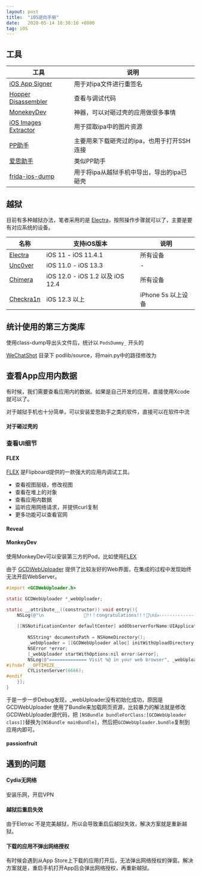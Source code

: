 ```yaml
---
layout: post
title:  "iOS逆向手册"
date:   2020-05-14 10:30:10 +0800
tag: iOS
---
```


## 工具

| 工具 | 说明 |
| -- | -- |
| [iOS App Signer](https://dantheman827.github.io/ios-app-signer/) | 用于对ipa文件进行重签名 |
| [Hopper Disassembler](https://www.hopperapp.com/) | 查看与调试代码 |
| [MonekeyDev](https://github.com/AloneMonkey/MonkeyDev) | 神器，可以对砸过壳的应用做很多事情 |
| [iOS Images Extractor](https://github.com/devcxm/iOS-Images-Extractor) | 用于提取ipa中的图片资源 |
| [PP助手]() | 主要用来下载砸壳过的ipa，也用于打开SSH连接 |
| [爱思助手](https://www.i4.cn/) | 类似PP助手 |
| [frida-ios-dump](https://github.com/AloneMonkey/frida-ios-dump) | 用于将ipa从越狱手机中导出，导出的ipa已砸壳 |

## 越狱

目前有多种越狱办法，笔者采用的是 [Electra](https://coolstar.org/electra/)，按照操作步骤就可以了，主要是要有对应系统的设备。

| 名称 | 支持iOS版本 | 说明 |
| -- | -- | -- |
| [Electra](https://coolstar.org/electra/) | iOS 11 - iOS 11.4.1 | 所有设备 |
| [Unc0ver](https://unc0ver.dev/) | iOS 11.0 - iOS 13.3 | - |
| [Chimera](https://chimera.sh/) | iOS 12.0 - iOS 1.2 以及 iOS 12.4 | 所有设备 |
| [Checkra1n](https://checkra.in/) | iOS 12.3 以上 | iPhone 5s 以上设备 |

## 统计使用的第三方类库

使用class-dump导出头文件后，统计以 `PodsDummy_` 开头的

[WeChatShot](https://github.com/lefex/WeChatShot) 目录下 podlib/source，将main.py中的路径修改为


## 查看App应用内数据

有时候，我们需要查看应用内的数据。如果是自己开发的应用，直接使用Xcode就可以了。

对于越狱手机也十分简单，可以安装爱思助手之类的软件，直接可以在软件中流

#### 对于砸过壳的

### 查看UI细节

#### FLEX

[FLEX](https://github.com/Flipboard/FLEX) 是Flipboard提供的一款强大的应用内调试工具。

* 查看视图层级，修改视图
* 查看在堆上的对象
* 查看应用内数据
* 监听应用网络请求，并提供curl复制
* 更多功能可以查看官网

#### Reveal


#### MonkeyDev

使用MonkeyDev可以安装第三方的Pod，比如使用[FLEX](https://github.com/Flipboard/FLEX)


由于 [GCDWebUploader](https://github.com/swisspol/GCDWebServer) 提供了比较友好的Web界面，在集成的过程中发现始终无法开启WebServer。

```objective-c
#import <GCDWebUploader.h>

static GCDWebUploader *_webUploader;

static __attribute__((constructor)) void entry(){
    NSLog(@"\n               🎉!!！congratulations!!！🎉\n👍----------------insert dylib success----------------👍");
    
    [[NSNotificationCenter defaultCenter] addObserverForName:UIApplicationDidFinishLaunchingNotification object:nil queue:[NSOperationQueue mainQueue] usingBlock:^(NSNotification * _Nonnull note) {
        
        NSString* documentsPath = NSHomeDirectory();
        _webUploader = [[GCDWebUploader alloc] initWithUploadDirectory:documentsPath];
        NSError *error;
        [_webUploader startWithOptions:nil error:&error];
        NSLog(@"============== Visit %@ in your web browser", _webUploader.serverURL);        
#ifndef __OPTIMIZE__
        CYListenServer(6666);
#endif
    }];
}

```

于是一步一步Debug发现，_webUploader没有初始化成功，原因是 GCDWebUploader 使用了Bundle来加载网页资源，比较暴力的解法就是修改GCDWebUploader源代码，把 `[NSBundle bundleForClass:[GCDWebUploader class]]`替换为`[NSBundle mainBundle]`，然后把`GCDWebUploader.bundle`复制到应用内即可。

#### passionfruit

## 遇到的问题

#### Cydia无网络

安装乐网，开启VPN

#### 越狱后重启失效

由于Eletrac 不是完美越狱，所以会导致重启后越狱失效，解决方案就是重新越狱。

#### 下载的应用不弹出网络授权

有时候会遇到从App Store上下载的应用打开后，无法弹出网络授权的弹窗。解决方案就是，重启手机打开App后会弹出网络授权，再重新越狱。